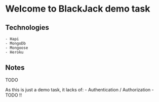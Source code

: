 # Welcome to BlackJack demo task

## Technologies
    - Hapi
    - MongoDb
    - Mongoose
    - Heroku

## Notes
TODO

As this is just a demo task, it lacks of:
    - Authentication / Authorization
    - TODO !!